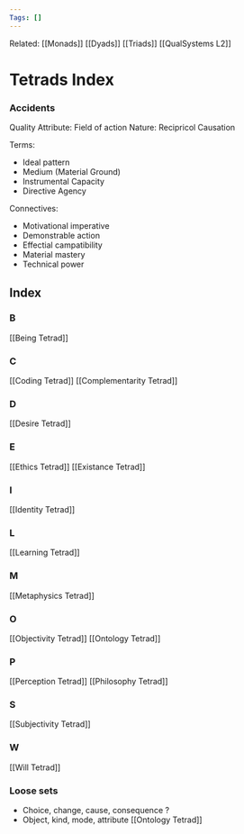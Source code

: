 ```yaml
---
Tags: []
---
```

Related: [[Monads]] [[Dyads]] [[Triads]] [[QualSystems L2]]
# Tetrads Index
### Accidents
Quality Attribute: Field of action
Nature: Recipricol Causation

Terms:
- Ideal pattern
- Medium (Material Ground)
- Instrumental Capacity
- Directive Agency

Connectives: 
- Motivational imperative
- Demonstrable action
- Effectial campatibility
- Material mastery
- Technical power


## Index
### B
[[Being Tetrad]]
### C
[[Coding Tetrad]]
[[Complementarity Tetrad]]

### D
[[Desire Tetrad]]

### E
[[Ethics Tetrad]]
[[Existance Tetrad]]

### I
[[Identity Tetrad]]

### L
[[Learning Tetrad]]

### M
[[Metaphysics Tetrad]]

### O
[[Objectivity Tetrad]]
[[Ontology Tetrad]]

### P
[[Perception Tetrad]]
[[Philosophy Tetrad]]

### S
[[Subjectivity Tetrad]]

### W
[[Will Tetrad]]


### Loose sets
- Choice, change, cause, consequence ?
- Object, kind, mode, attribute [[Ontology Tetrad]]